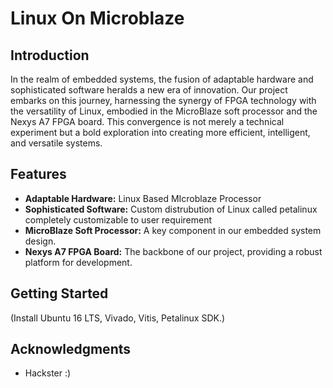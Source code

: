 # Linux On Microblaze 

## Introduction

In the realm of embedded systems, the fusion of adaptable hardware and sophisticated software heralds a new era of innovation. Our project embarks on this journey, harnessing the synergy of FPGA technology with the versatility of Linux, embodied in the MicroBlaze soft processor and the Nexys A7 FPGA board. This convergence is not merely a technical experiment but a bold exploration into creating more efficient, intelligent, and versatile systems.

## Features

- **Adaptable Hardware:** Linux Based MIcroblaze Processor 
- **Sophisticated Software:**  Custom distrubution of Linux called petalinux completely customizable to user requirement 
- **MicroBlaze Soft Processor:** A key component in our embedded system design.
- **Nexys A7 FPGA Board:** The backbone of our project, providing a robust platform for development.

## Getting Started

(Install Ubuntu 16 LTS, Vivado, Vitis, Petalinux SDK.)



## Acknowledgments

- Hackster :)
